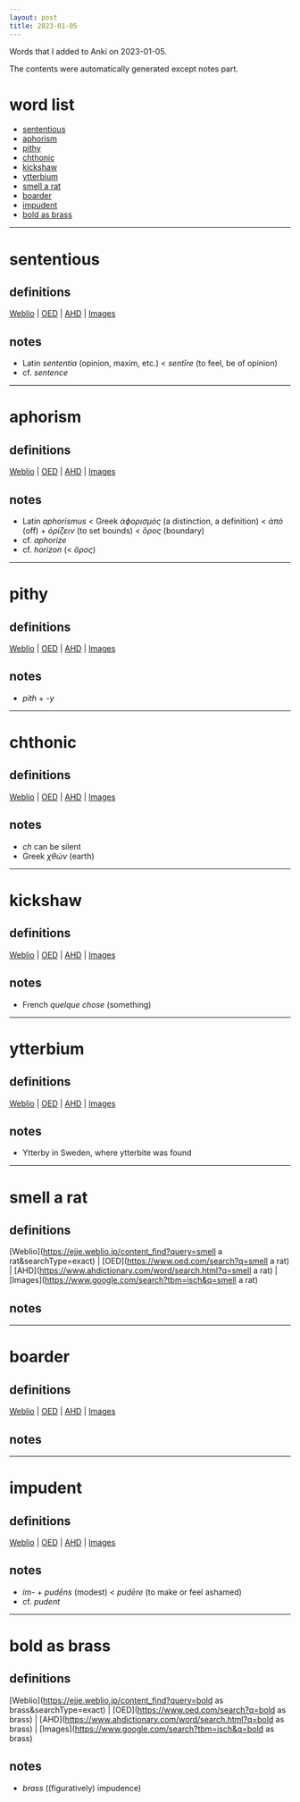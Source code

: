 ```yaml
---
layout: post
title: 2023-01-05
---
```


Words that I added to Anki on 2023-01-05.

The contents were automatically generated except notes part.
# word list
- [sententious](#sententious)
- [aphorism](#aphorism)
- [pithy](#pithy)
- [chthonic](#chthonic)
- [kickshaw](#kickshaw)
- [ytterbium](#ytterbium)
- [smell a rat](#smell-a-rat)
- [boarder](#boarder)
- [impudent](#impudent)
- [bold as brass](#bold-as-brass)

---

# sententious
## definitions
[Weblio](https://ejje.weblio.jp/content_find?query=sententious&searchType=exact)
|
[OED](https://www.oed.com/search?q=sententious)
|
[AHD](https://www.ahdictionary.com/word/search.html?q=sententious)
|
[Images](https://www.google.com/search?tbm=isch&q=sententious)

## notes
- Latin *sententia* (opinion, maxim, etc.) &lt; *sentīre* (to feel, be of opinion)
- cf. *sentence*

---

# aphorism
## definitions
[Weblio](https://ejje.weblio.jp/content_find?query=aphorism&searchType=exact)
|
[OED](https://www.oed.com/search?q=aphorism)
|
[AHD](https://www.ahdictionary.com/word/search.html?q=aphorism)
|
[Images](https://www.google.com/search?tbm=isch&q=aphorism)

## notes
- Latin *aphorismus* &lt; Greek *ἀϕορισμός* (a distinction, a definition) &lt; *ἀπό* (off) + *ὁρίζειν* (to set bounds) &lt; *ὅρος* (boundary)
- cf. *aphorize*
- cf. *horizon* (&lt; *ὅρος*)

---

# pithy
## definitions
[Weblio](https://ejje.weblio.jp/content_find?query=pithy&searchType=exact)
|
[OED](https://www.oed.com/search?q=pithy)
|
[AHD](https://www.ahdictionary.com/word/search.html?q=pithy)
|
[Images](https://www.google.com/search?tbm=isch&q=pithy)

## notes
- *pith* + *-y*

---

# chthonic
## definitions
[Weblio](https://ejje.weblio.jp/content_find?query=chthonic&searchType=exact)
|
[OED](https://www.oed.com/search?q=chthonic)
|
[AHD](https://www.ahdictionary.com/word/search.html?q=chthonic)
|
[Images](https://www.google.com/search?tbm=isch&q=chthonic)

## notes
- *ch* can be silent
- Greek *χθών* (earth)

---

# kickshaw
## definitions
[Weblio](https://ejje.weblio.jp/content_find?query=kickshaw&searchType=exact)
|
[OED](https://www.oed.com/search?q=kickshaw)
|
[AHD](https://www.ahdictionary.com/word/search.html?q=kickshaw)
|
[Images](https://www.google.com/search?tbm=isch&q=kickshaw)

## notes
- French *quelque chose* (something)

---

# ytterbium
## definitions
[Weblio](https://ejje.weblio.jp/content_find?query=ytterbium&searchType=exact)
|
[OED](https://www.oed.com/search?q=ytterbium)
|
[AHD](https://www.ahdictionary.com/word/search.html?q=ytterbium)
|
[Images](https://www.google.com/search?tbm=isch&q=ytterbium)

## notes
- Ytterby in Sweden, where ytterbite was found

---

# smell a rat
## definitions
[Weblio](https://ejje.weblio.jp/content_find?query=smell a rat&searchType=exact)
|
[OED](https://www.oed.com/search?q=smell a rat)
|
[AHD](https://www.ahdictionary.com/word/search.html?q=smell a rat)
|
[Images](https://www.google.com/search?tbm=isch&q=smell a rat)

## notes

---

# boarder
## definitions
[Weblio](https://ejje.weblio.jp/content_find?query=boarder&searchType=exact)
|
[OED](https://www.oed.com/search?q=boarder)
|
[AHD](https://www.ahdictionary.com/word/search.html?q=boarder)
|
[Images](https://www.google.com/search?tbm=isch&q=boarder)

## notes

---

# impudent
## definitions
[Weblio](https://ejje.weblio.jp/content_find?query=impudent&searchType=exact)
|
[OED](https://www.oed.com/search?q=impudent)
|
[AHD](https://www.ahdictionary.com/word/search.html?q=impudent)
|
[Images](https://www.google.com/search?tbm=isch&q=impudent)

## notes
- *im-* + *pudēns* (modest) &lt; *pudēre* (to make or feel ashamed)
- cf. *pudent*

---

# bold as brass
## definitions
[Weblio](https://ejje.weblio.jp/content_find?query=bold as brass&searchType=exact)
|
[OED](https://www.oed.com/search?q=bold as brass)
|
[AHD](https://www.ahdictionary.com/word/search.html?q=bold as brass)
|
[Images](https://www.google.com/search?tbm=isch&q=bold as brass)

## notes
- *brass* ((figuratively) impudence)

